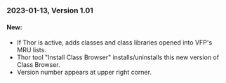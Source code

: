 
### 2023-01-13, Version 1.01

#### New: 
* If Thor is active, adds classes and class libraries opened into VFP's MRU lists.
* Thor tool "Install Class Browser" installs/uninstalls this new version of Class Browser.
* Version number appears at upper right corner.